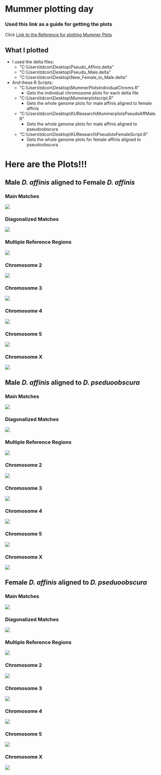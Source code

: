 # Mummer plotting day 

### Used this link as a guide for getting the plots
Click [Link to the Reference for plotting Mummer Plots](https://jmonlong.github.io/Hippocamplus/2017/09/19/mummerplots-with-ggplot2/)

## What I plotted
- I used the delta files:
	+ "C:\Users\tdcon\Desktop\Pseudo_Affinis.delta"
	+ "C:\Users\tdcon\Desktop\Pseudo_Male.delta"
	+ "C:\Users\tdcon\Desktop\New_Female_to_Male.delta"
- And these R Scripts:
	+ "C:\Users\tdcon\Desktop\MummerPlotsIndividualChroms.R"
		* Gets the individual chromosome plots for each delta file
	+ "C:\Users\tdcon\Desktop\Mummerplotscript.R"
		* Gets the whole genome plots for male affinis aligned to female affinis
	+ "C:\Users\tdcon\Desktop\KUResearch\MummerplotsPseudoAffMale.R"
		* Gets the whole genome plots for male affinis aligned to pseudoobscura
	+ "C:\Users\tdcon\Desktop\KUResearch\PseudotoFemaleScript.R"
		* Gets the whole genome plots for female affinis aligned to pseudoobscura
		
# Here are the Plots!!!

## Male _D. affinis_ aligned to Female _D. affinis_

### Main Matches
![](https://raw.githubusercontent.com/ShesCodingOverHere/TDC_Lab_Notebook/master/images/FemAfftoMaleAffMainMatches.png)

### Diagonalized Matches
![](https://raw.githubusercontent.com/ShesCodingOverHere/TDC_Lab_Notebook/master/images/FemAfftoMaleAffDiagMatches.png)

### Multiple Reference Regions
![](https://raw.githubusercontent.com/ShesCodingOverHere/TDC_Lab_Notebook/master/images/FemAfftoMaleAffMultRefRegions.png)

### Chromosome 2
![](https://raw.githubusercontent.com/ShesCodingOverHere/TDC_Lab_Notebook/master/images/FemAfftoMaleAffChr2.png)

### Chromosome 3
![](https://raw.githubusercontent.com/ShesCodingOverHere/TDC_Lab_Notebook/master/images/FemAfftoMaleAffChr3.png)

### Chromosome 4
![](https://raw.githubusercontent.com/ShesCodingOverHere/TDC_Lab_Notebook/master/images/FemAfftoMaleAffChr4.png)

### Chromosome 5
![](https://raw.githubusercontent.com/ShesCodingOverHere/TDC_Lab_Notebook/master/images/FemAfftoMaleAffChr5.png)

### Chromosome X
![](https://raw.githubusercontent.com/ShesCodingOverHere/TDC_Lab_Notebook/master/images/FemAfftoMaleAffChrX.png)

## Male _D. affinis_ aligned to _D. pseduoobscura_

### Main Matches
![](https://raw.githubusercontent.com/ShesCodingOverHere/TDC_Lab_Notebook/master/images/PseudoAffMaleMainMatches.png)

### Diagonalized Matches
![](https://raw.githubusercontent.com/ShesCodingOverHere/TDC_Lab_Notebook/master/images/PseudoAffMaleDiagMatches.png)

### Multiple Reference Regions
![](https://raw.githubusercontent.com/ShesCodingOverHere/TDC_Lab_Notebook/master/images/PseudoAffMaleMultRefRegions.png)

### Chromosome 2
![](https://raw.githubusercontent.com/ShesCodingOverHere/TDC_Lab_Notebook/master/images/PseudoAffMaleChr2.png)

### Chromosome 3
![](https://raw.githubusercontent.com/ShesCodingOverHere/TDC_Lab_Notebook/master/images/PseudoAffMaleChr3.png)

### Chromosome 4
![](https://raw.githubusercontent.com/ShesCodingOverHere/TDC_Lab_Notebook/master/images/PseudoAffMaleChr4.png)

### Chromosome 5
![](https://raw.githubusercontent.com/ShesCodingOverHere/TDC_Lab_Notebook/master/images/PseudoAffMaleChr5.png)

### Chromosome X
![](https://raw.githubusercontent.com/ShesCodingOverHere/TDC_Lab_Notebook/master/images/PseudoAffMaleChrX.png)

## Female _D. affinis_ aligned to _D. pseduoobscura_

### Main Matches
![](https://raw.githubusercontent.com/ShesCodingOverHere/TDC_Lab_Notebook/master/images/PseduoAffFemMainMatches.png)

### Diagonalized Matches
![](https://raw.githubusercontent.com/ShesCodingOverHere/TDC_Lab_Notebook/master/images/PseudoAffFemDiagMatches.png)

### Multiple Reference Regions
![](https://raw.githubusercontent.com/ShesCodingOverHere/TDC_Lab_Notebook/master/images/PseudoAffFemMultRefRegions.png)

### Chromosome 2
![](https://raw.githubusercontent.com/ShesCodingOverHere/TDC_Lab_Notebook/master/images/PseudoAffFemChr2.png)

### Chromosome 3
![](https://raw.githubusercontent.com/ShesCodingOverHere/TDC_Lab_Notebook/master/images/PseudoAffFemChr3.png)

### Chromosome 4
![](https://raw.githubusercontent.com/ShesCodingOverHere/TDC_Lab_Notebook/master/images/PseudoAffFemChr4.png)

### Chromosome 5
![](https://raw.githubusercontent.com/ShesCodingOverHere/TDC_Lab_Notebook/master/images/PseudoAffFemChr5.png)

### Chromosome X
![](https://raw.githubusercontent.com/ShesCodingOverHere/TDC_Lab_Notebook/master/images/PseudoAffFemChrX.png)